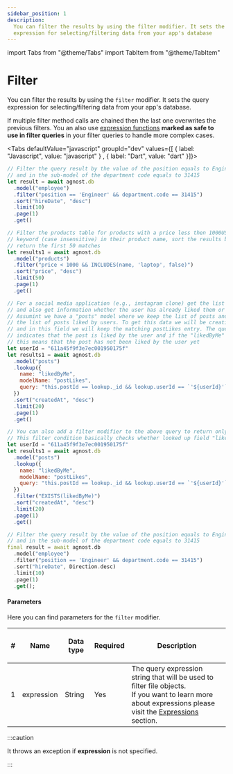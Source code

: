 ```yaml
---
sidebar_position: 1
description:
  You can filter the results by using the filter modifier. It sets the query
  expression for selecting/filtering data from your app's database
---
```


import Tabs from "@theme/Tabs"
import TabItem from "@theme/TabItem"

# Filter

You can filter the results by using the `filter` modifier. It sets the query
expression for selecting/filtering data from your app's database.

If multiple filter method calls are chained then the last one overwrites the
previous filters. You an also use
[expression functions](https://www.agnost.dev/docs/category/functions) **marked
as safe to use in filter queries** in your filter queries to handle more complex
cases.

<Tabs defaultValue="javascript" groupId="dev" values={[ { label: "Javascript", value: "javascript" } , { label: "Dart", value: "dart" }]}>


<TabItem value="javascript">


```js
// Filter the query result by the value of the position equals to Engineer
// and in the sub-model of the department code equals to 31415
let result = await agnost.db
  .model("employee")
  .filter("position == 'Engineer' && department.code == 31415")
  .sort("hireDate", "desc")
  .limit(10)
  .page(1)
  .get()

// Filter the products table for products with a price less then 1000USD and have 'laptop'
// keyword (case insensitive) in their product name, sort the results by descending price and
// return the first 50 matches
let results1 = await agnost.db
  .model("products")
  .filter("price < 1000 && INCLUDES(name, 'laptop', false)")
  .sort("price", "desc")
  .limit(50)
  .page(1)
  .get()

// For a social media application (e.g., instagram clone) get the list of first 20 new posts
// and also get information whether the user has already liked them or not
// Assumint we have a "posts" model where we keep the list of posts and a "postLikes" model where we keep
// the list of posts liked by users. To get this data we will be creating a lookup field named "likedByMe"
// and in this field we will keep the matching postLikes entry. The query results with likedByMe value
// indicates that the post is liked by the user and if the "likedByMe" value is missing in query results
// this means that the post has not been liked by the user yet
let userId = "611a45f9f3e7ec001950175f"
let results1 = await agnost.db
  .model("posts")
  .lookup({
    name: "likedByMe",
    modelName: "postLikes",
    query: "this.postId == lookup._id && lookup.userId == `'${userId}'`",
  })
  .sort("createdAt", "desc")
  .limit(20)
  .page(1)
  .get()

// You can also add a filter modifier to the above query to return only the posts that are liked by the user
// This filter condition basically checks whether looked up field "likedByMe" has a value or not (undefined or null)
let userId = "611a45f9f3e7ec001950175f"
let results1 = await agnost.db
  .model("posts")
  .lookup({
    name: "likedByMe",
    modelName: "postLikes",
    query: "this.postId == lookup._id && lookup.userId == `'${userId}'`",
  })
  .filter("EXISTS(likedByMe)")
  .sort("createdAt", "desc")
  .limit(20)
  .page(1)
  .get()
```

</TabItem>


<TabItem value="dart">


```dart
// Filter the query result by the value of the position equals to Engineer
// and in the sub-model of the department code equals to 31415
final result = await agnost.db
  .model("employee")
  .filter("position == 'Engineer' && department.code == 31415")
  .sort("hireDate", Direction.desc)
  .limit(10)
  .page(1)
  .get();
```

</TabItem>


</Tabs>


#### Parameters

Here you can find parameters for the `filter` modifier.

| #   | <p><strong>Name</strong></p> | <p><strong>Data type</strong></p> | <p><strong>Required</strong></p> | <p><strong>Description </strong></p>                                                                                                                                                    |
| --- | ---------------------------- | --------------------------------- | -------------------------------- | --------------------------------------------------------------------------------------------------------------------------------------------------------------------------------------- |
| 1   | expression                   | String                            | Yes                              | The query expression string that will be used to filter file objects.<br/> If you want to learn more about expressions please visit the [Expressions](../../../expressions.md) section. |

:::caution

It throws an exception if **expression** is not specified.

:::

